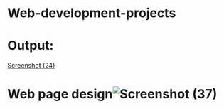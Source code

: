# Web-development-projects

# Output:
[Screenshot (24)](https://user-images.githubusercontent.com/110041273/229441089-24ef0fc2-e043-424d-b804-5ae7c292f304.png)

# Web page design![Screenshot (37)](https://user-images.githubusercontent.com/110041273/229820727-7a4cc416-94ce-45cc-a770-4980d0349ebd.png)
